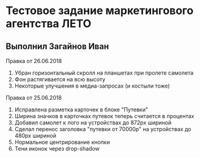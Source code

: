 Тестовое задание маркетингового агентства ЛЕТО
============================================

Выполнил Загайнов Иван
----------------------

Правка от 26.06.2018

1. Убран горизонтальный скролл на планшетах при пролете самолета
2. Фон растягивается на всю высоту
3. Некоторые улучшения в медиа-запросах (и костыли тоже)


Правка от 25.06.2018

1. Исправлена разметка карточек в блоке "Путевки"
2. Ширина значков в карточках путевок теперь считается в процентах
3. Добавил самолет к лого на устройствах до 872рх шириной
4. Сделал перенос заголовка "путевки от 70000р" на устройствах до 480рх шириной
5. Нормальное центрирование кнопки
6. Тени иконок через drop-shadow

